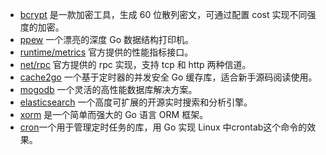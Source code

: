- [bcrypt](https://pkg.go.dev/golang.org/x/crypto@v0.22.0/bcrypt#pkg-functions) 是一款加密工具，生成 60 位散列密文，可通过配置 cost 实现不同强度的加密。
- [ppew](https://github.com/davecgh/go-spew) 一个漂亮的深度 Go 数据结构打印机。
- [runtime/metrics](https://pkg.go.dev/runtime/metrics) 官方提供的性能指标接口。
- [net/rpc](https://pkg.go.dev/net/rpc#ServeCodec) 官方提供的 rpc 实现，支持 tcp 和 http 两种信道。
- [cache2go](https://github.com/muesli/cache2go) 一个基于定时器的并发安全 Go 缓存库，适合新手源码阅读使用。
- [mogodb](https://www.mongodb.com) 一个灵活的高性能数据库解决方案。
- [elasticsearch](https://www.elastic.co/) 一个高度可扩展的开源实时搜索和分析引擎。
- [xorm](https://xorm.io/zh/) 是一个简单而强大的 Go 语言 ORM 框架。
- [cron](https://github.com/robfig/cron)一个用于管理定时任务的库，用 Go 实现 Linux 中crontab这个命令的效果。
